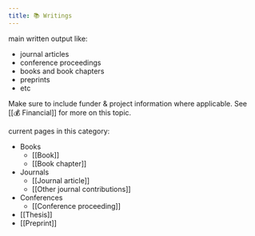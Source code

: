 ```yaml
---
title: 📚 Writings
---
```


main written output like:
- journal articles
- conference proceedings
- books and book chapters
- preprints
- etc

Make sure to include funder & project information where applicable. See [[💰 Financial]] for more on this topic. 

current pages in this category:

- Books
	- [[Book]]
	- [[Book chapter]]
- Journals
	- [[Journal article]]
	- [[Other journal contributions]]
- Conferences
	- [[Conference proceeding]]
- [[Thesis]]
- [[Preprint]]